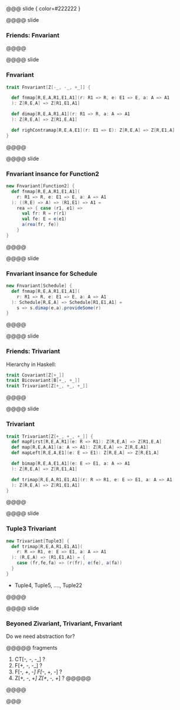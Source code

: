 @@@ slide { color=#222222 }

@@@@ slide

### Friends: Fnvariant

@@@@

@@@@ slide

### Fnvariant

```scala
trait Fnvariant[Z[-_, -_, +_]] {

  def fnmap[R,E,A,R1,E1,A1](r: R1 => R, e: E1 => E, a: A => A1
  ): Z[R,E,A] => Z[R1,E1,A1]

  def dimap[R,E,A,R1,A1](r: R1 => R, a: A => A1
  ): Z[R,E,A] => Z[R1,E,A1]

  def righContramap[R,E,A,E1](r: E1 => E): Z[R,E,A] => Z[R,E1,A]
}
```

@@@@

@@@@ slide

### Fnvariant insance for Function2

```scala
new Fnvariant[Function2] {
  def fnmap[R,E,A,R1,E1,A1](
    r: R1 => R, e: E1 => E, a: A => A1
  ): ((R,E) => A) => (R1,E1) => A1 =
    rea => { case (r1, e1) =>
      val fr: R = r(r1)
      val fe: E = e(e1)
      a(rea(fr, fe))
    }
}
```

@@@@

@@@@ slide

### Fnvariant insance for Schedule

```scala
new Fnvariant[Schedule] {
  def fnmap[R,E,A,R1,E1,A1](
    r: R1 => R, e: E1 => E, a: A => A1
  ): Schedule[R,E,A] => Schedule[R1,E1,A1] =
    s => s.dimap(e,a).provideSome(r)
}
```

@@@@

@@@@ slide

### Friends: Trivariant

Hierarchy in Haskell:

```scala
trait Covariant[Z[+_]]
trait Bicovariant[B[+_, +_]]
trait Trivariant[Z[+_, +_, +_]]
```

@@@@

@@@@ slide

### Trivariant

```scala
trait Trivariant[Z[+_, +_, +_]] {
  def mapFirst[R,E,A,R1](e: R => R1): Z[R,E,A] => Z[R1,E,A]
  def map[R,E,A,A1](a: A => A1): Z[R,E,A] => Z[R,E,A1]
  def mapLeft[R,E,A,E1](e: E => E1): Z[R,E,A] => Z[R,E1,A]

  def bimap[R,E,A,E1,A1](e: E => E1, a: A => A1
  ): Z[R,E,A] => Z[R,E1,A1]

  def trimap[R,E,A,R1,E1,A1](r: R => R1, e: E => E1, a: A => A1
  ): Z[R,E,A] => Z[R1,E1,A1]
}
```

@@@@

@@@@ slide

### Tuple3 Trivariant

```scala
new Trivariant[Tuple3] {
  def trimap[R,E,A,R1,E1,A1](
    r: R => R1, e: E => E1, a: A => A1
  ): (R,E,A) => (R1,E1,A1) = {
    case (fr,fe,fa) => (r(fr), e(fe), a(fa))
  }
}
```

* Tuple4, Tuple5, ...., Tuple22

@@@@

@@@@ slide

### Beyoned Zivariant, Trivariant, Fnvariant

Do we need abstraction for?

@@@@@ fragments
1. CT[-_, -_, -_] ?
2. F[+_, -_, -_] ?
3. F[-_, +_, -_] F[-_, +_, -_] ?
4. Z[+_, -_, +_] Z[+_, -_, +_] ?
@@@@@

@@@@

@@@